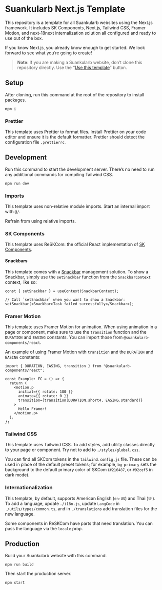 # Suankularb Next.js Template

This repository is a template for all Suankularb websites using the Next.js framework. It includes SK Components, Next.js, Tailwind CSS, Framer Motion, and next-18next internalization solution all configured and ready to use out of the box.

If you know Next.js, you already know enough to get started. We look forward to see what you’re going to create!

> **Note**: If you are making a Suankularb website, don’t clone this repository directly. Use the “[Use this template](https://github.com/suankularb-wittayalai-school/sk-nextjs-template/generate)” button.

## Setup

After cloning, run this command at the root of the repository to install packages.

```
npm i
```

### Prettier

This template uses Prettier to format files. Install Prettier on your code editor and ensure it is the default formatter. Prettier should detect the configuration file `.prettierrc`.

## Development

Run this command to start the development server. There’s no need to run any additional commands for compiling Tailwind CSS.

```
npm run dev
```

### Imports

This template uses non-relative module imports. Start an internal import with `@/`.

Refrain from using relative imports.

### SK Components

This template uses ReSKCom: the official React implementation of [SK Components](https://docs.google.com/document/d/1ks5DrzfC_xLg48EFtZALoVQpJpxhsK2It3GDhAhZCcE).

#### Snackbars

This template comes with a [Snackbar](https://docs.google.com/document/d/1ks5DrzfC_xLg48EFtZALoVQpJpxhsK2It3GDhAhZCcE/edit?usp=sharing#heading=h.8mcuhjpzo8bj) management solution. To show a Snackbar, simply use the `setSnackbar` function from the `SnackbarContext` context, like so:

```tsx
const { setSnackbar } = useContext(SnackbarContext);

// Call `setSnackbar` when you want to show a Snackbar:
setSnackbar(<Snackbar>Task failed successfully</Snackbar>);
```

### Framer Motion

This template uses Framer Motion for animation. When using animation in a page or component, make sure to use the `transition` function and the `DURATION` and `EASING` constants. You can import those from `@suankularb-components/react`.

An example of using Framer Motion with `transition` and the `DURATION` and `EASING` constants:

```tsx
import { DURATION, EASING, transition } from "@suankularb-components/react";

const Example: FC = () => {
  return (
    <motion.p
      initial={{ rotate: 180 }}
      animate={{ rotate: 0 }}
      transition={transition(DURATION.short4, EASING.standard)}
    >
      Hello Framer!
    </motion.p>
  );
};
```

### Tailwind CSS

This template uses Tailwind CSS. To add styles, add utility classes directly to your page or component. Try not to add to `./styles/global.css`.

You can find all SKCom tokens in the `tailwind.config.js` file. These can be used in place of the default preset tokens; for example, `bg-primary` sets the background to the default primary color of SKCom (`#216487`, or `#92cef5` in dark mode).

### Internationalization

This template, by default, supports American English (`en-US`) and Thai (`th`). To add a language, update `./i18n.js`, update `LangCode` in `./utils/types/common.ts`, and in `./translations` add translation files for the new language.

Some components in ReSKCom have parts that need translation. You can pass the language via the `locale` prop.

## Production

Build your Suankularb website with this command.

```
npm run build
```

Then start the production server.

```
npm start
```
